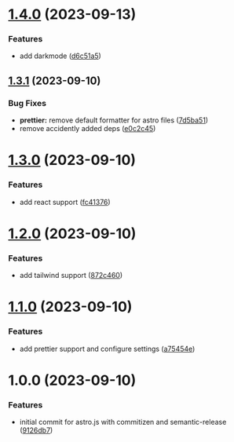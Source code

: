 # [1.4.0](https://github.com/deployn/astro-phase/compare/v1.3.1...v1.4.0) (2023-09-13)


### Features

* add darkmode ([d6c51a5](https://github.com/deployn/astro-phase/commit/d6c51a5c28a1c87db7e2d330395f3d9cf21c7f44))

## [1.3.1](https://github.com/deployn/astro-phase/compare/v1.3.0...v1.3.1) (2023-09-10)


### Bug Fixes

* **prettier:** remove default formatter for astro files ([7d5ba51](https://github.com/deployn/astro-phase/commit/7d5ba5101dde5e81e4a4e058b9ef7630f2136551))
* remove accidently added deps ([e0c2c45](https://github.com/deployn/astro-phase/commit/e0c2c4519b5400435bc0e90cfd8731f0448a638f))

# [1.3.0](https://github.com/deployn/astro-phase/compare/v1.2.0...v1.3.0) (2023-09-10)


### Features

* add react support ([fc41376](https://github.com/deployn/astro-phase/commit/fc413767155fec876f0dfcd4d007bded5910bbcb))

# [1.2.0](https://github.com/deployn/astro-phase/compare/v1.1.0...v1.2.0) (2023-09-10)


### Features

* add tailwind support ([872c460](https://github.com/deployn/astro-phase/commit/872c460b685ca080244819e6314efaa17baa6512))

# [1.1.0](https://github.com/deployn/astro-phase/compare/v1.0.0...v1.1.0) (2023-09-10)


### Features

* add prettier support and configure settings ([a75454e](https://github.com/deployn/astro-phase/commit/a75454e0cce9998c53cebf2170974624cb5a0a94))

# 1.0.0 (2023-09-10)


### Features

* initial commit for astro.js with commitizen and semantic-release ([9126db7](https://github.com/deployn/astro-phase/commit/9126db7a3e7c515ba8b1d1497e1b537dc1731173))
